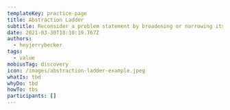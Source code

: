 ```yaml
---
templateKey: practice-page
title: Abstraction Ladder
subtitle: Reconsider a problem statement by broadening or narrowing its focus
date: 2021-03-30T18:10:19.767Z
authors:
  - heyjerrybecker
tags:
  - value
mobiusTag: discovery
icon: /images/abstraction-ladder-example.jpeg
whatIs: tbd
whyDo: tbd
howTo: tbs
participants: []
---
```

